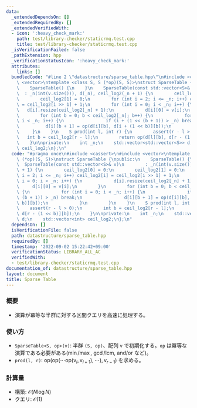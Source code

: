 ```yaml
---
data:
  _extendedDependsOn: []
  _extendedRequiredBy: []
  _extendedVerifiedWith:
  - icon: ':heavy_check_mark:'
    path: test/library-checker/staticrmq.test.cpp
    title: test/library-checker/staticrmq.test.cpp
  _isVerificationFailed: false
  _pathExtension: hpp
  _verificationStatusIcon: ':heavy_check_mark:'
  attributes:
    links: []
  bundledCode: "#line 2 \"datastructure/sparse_table.hpp\"\n#include <cassert>\n#include\
    \ <vector>\ntemplate <class S, S (*op)(S, S)>\nstruct SparseTable {\npublic:\n\
    \    SparseTable() {\n    }\n    SparseTable(const std::vector<S>& v)\n      \
    \  : _n(int(v.size())), d(_n), ceil_log2(_n + 1) {\n        ceil_log2[0] = 0;\n\
    \        ceil_log2[1] = 0;\n        for (int i = 2; i <= _n; i++) ceil_log2[i]\
    \ = ceil_log2[i >> 1] + 1;\n        for (int i = 0; i < _n; i++) {\n         \
    \   d[i].resize(ceil_log2[_n] + 1);\n            d[i][0] = v[i];\n        }\n\
    \        for (int b = 0; b < ceil_log2[_n]; b++) {\n            for (int i = 0;\
    \ i < _n; i++) {\n                if (i + (1 << (b + 1)) > _n) break;\n      \
    \          d[i][b + 1] = op(d[i][b], d[i + (1 << b)][b]);\n            }\n   \
    \     }\n    }\n    S prod(int l, int r) {\n        assert(r - l > 0);\n     \
    \   int b = ceil_log2[r - l];\n        return op(d[l][b], d[r - (1 << b)][b]);\n\
    \    }\n\nprivate:\n    int _n;\n    std::vector<std::vector<S>> d;\n    std::vector<int>\
    \ ceil_log2;\n};\n"
  code: "#pragma once\n#include <cassert>\n#include <vector>\ntemplate <class S, S\
    \ (*op)(S, S)>\nstruct SparseTable {\npublic:\n    SparseTable() {\n    }\n  \
    \  SparseTable(const std::vector<S>& v)\n        : _n(int(v.size())), d(_n), ceil_log2(_n\
    \ + 1) {\n        ceil_log2[0] = 0;\n        ceil_log2[1] = 0;\n        for (int\
    \ i = 2; i <= _n; i++) ceil_log2[i] = ceil_log2[i >> 1] + 1;\n        for (int\
    \ i = 0; i < _n; i++) {\n            d[i].resize(ceil_log2[_n] + 1);\n       \
    \     d[i][0] = v[i];\n        }\n        for (int b = 0; b < ceil_log2[_n]; b++)\
    \ {\n            for (int i = 0; i < _n; i++) {\n                if (i + (1 <<\
    \ (b + 1)) > _n) break;\n                d[i][b + 1] = op(d[i][b], d[i + (1 <<\
    \ b)][b]);\n            }\n        }\n    }\n    S prod(int l, int r) {\n    \
    \    assert(r - l > 0);\n        int b = ceil_log2[r - l];\n        return op(d[l][b],\
    \ d[r - (1 << b)][b]);\n    }\n\nprivate:\n    int _n;\n    std::vector<std::vector<S>>\
    \ d;\n    std::vector<int> ceil_log2;\n};\n"
  dependsOn: []
  isVerificationFile: false
  path: datastructure/sparse_table.hpp
  requiredBy: []
  timestamp: '2022-09-02 15:22:42+09:00'
  verificationStatus: LIBRARY_ALL_AC
  verifiedWith:
  - test/library-checker/staticrmq.test.cpp
documentation_of: datastructure/sparse_table.hpp
layout: document
title: Sparse Table
---
```


### 概要
- 演算が冪等な半群に対する区間クエリを高速に処理する。
### 使い方
- `SparseTable<S, op>(v)`: 半群 `(S, op)`、配列 `v` で初期化する。`op` は冪等な演算である必要がある($\min / \max$, $\gcd / \mathrm{lcm}$, $\mathrm{and} / \mathrm{or}$ など)。
- `prod(l, r)`: $\mathrm{op} (\mathrm{op} (\cdots \mathrm{op} (\mathrm{v}_{l}, \mathrm{v}_{l+1}),\cdots ), \mathrm{v}_{r-1})$ を求める。
  
### 計算量
- 構築: $\mathcal O(N \log N)$
- クエリ: $\mathcal O(1)$